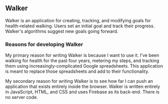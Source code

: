 ## Walker
Walker is an application for creating, tracking, and modifying goals for health-related walking. Users set an initial goal and track their progress. Walker's algorithms suggest new goals going forward.

### Reasons for developing Walker
My primary reason for writing Walker is because I want to use it. I've been walking for health for the past four years, metering my steps, and tracking them using increasingly-complicated Google spreadsheets. This application is meant to replace those spreadsheets and add to their functionality.

My secondary reason for writing Walker is to see how far I can push an application that exists entirely inside the browser. Walker is written entirely in JavaScript, HTML, and CSS and uses Firebase as its back-end. There is no server code.
